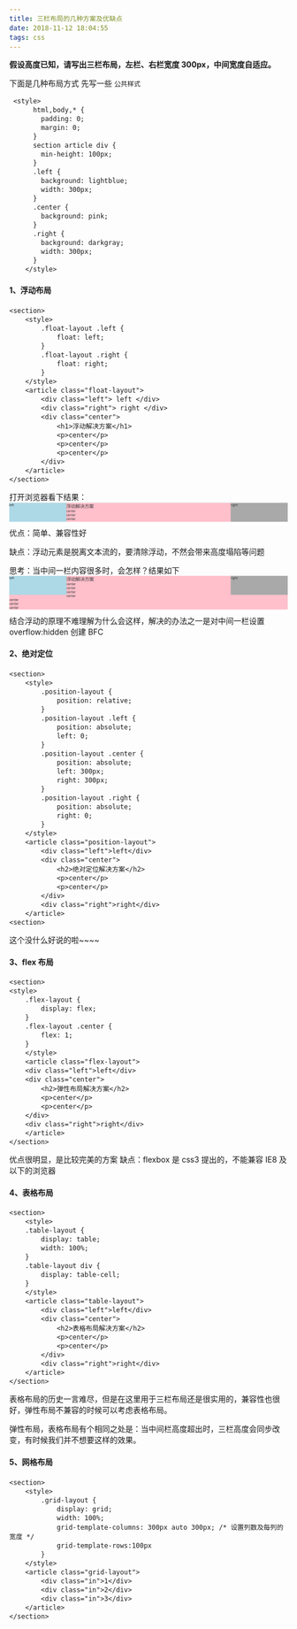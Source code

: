 ```yaml
---
title: 三栏布局的几种方案及优缺点
date: 2018-11-12 18:04:55
tags: css
---
```


**假设高度已知，请写出三栏布局，左栏、右栏宽度 300px，中间宽度自适应。**

下面是几种布局方式
先写一些 `公共样式`

```
 <style>
      html,body,* {
        padding: 0;
        margin: 0;
      }
      section article div {
        min-height: 100px;
      }
      .left {
        background: lightblue;
        width: 300px;
      }
      .center {
        background: pink;
      }
      .right {
        background: darkgray;
        width: 300px;
      }
    </style>
```

#### 1、浮动布局

```
<section>
    <style>
        .float-layout .left {
            float: left;
        }
        .float-layout .right {
            float: right;
        }
    </style>
    <article class="float-layout">
        <div class="left"> left </div>
        <div class="right"> right </div>
        <div class="center">
            <h1>浮动解决方案</h1>
            <p>center</p>
            <p>center</p>
            <p>center</p>
        </div>
    </article>
</section>
```

打开浏览器看下结果：
![浮动结果](../.vuepress/public/imgs/31.png)
优点：简单、兼容性好

缺点：浮动元素是脱离文本流的，要清除浮动，不然会带来高度塌陷等问题

思考：当中间一栏内容很多时，会怎样？结果如下
![超出啦](../.vuepress/public/imgs/32.png)
结合浮动的原理不难理解为什么会这样，解决的办法之一是对中间一栏设置 overflow:hidden 创建 BFC

#### 2、绝对定位

```
<section>
    <style>
        .position-layout {
            position: relative;
        }
        .position-layout .left {
            position: absolute;
            left: 0;
        }
        .position-layout .center {
            position: absolute;
            left: 300px;
            right: 300px;
        }
        .position-layout .right {
            position: absolute;
            right: 0;
        }
    </style>
    <article class="position-layout">
        <div class="left">left</div>
        <div class="center">
            <h2>绝对定位解决方案</h2>
            <p>center</p>
            <p>center</p>
        </div>
        <div class="right">right</div>
    </article>
<section>
```

这个没什么好说的啦~~~~

#### 3、flex 布局

```
<section>
<style>
    .flex-layout {
        display: flex;
    }
    .flex-layout .center {
        flex: 1;
    }
    </style>
    <article class="flex-layout">
    <div class="left">left</div>
    <div class="center">
        <h2>弹性布局解决方案</h2>
        <p>center</p>
        <p>center</p>
    </div>
    <div class="right">right</div>
    </article>
</section>
```

优点很明显，是比较完美的方案
缺点：flexbox 是 css3 提出的，不能兼容 IE8 及以下的浏览器

#### 4、表格布局

```
<section>
    <style>
    .table-layout {
        display: table;
        width: 100%;
    }
    .table-layout div {
        display: table-cell;
    }
    </style>
    <article class="table-layout">
        <div class="left">left</div>
        <div class="center">
            <h2>表格布局解决方案</h2>
            <p>center</p>
            <p>center</p>
        </div>
        <div class="right">right</div>
    </article>
</section>
```

表格布局的历史一言难尽，但是在这里用于三栏布局还是很实用的，兼容性也很好，弹性布局不兼容的时候可以考虑表格布局。

弹性布局，表格布局有个相同之处是：当中间栏高度超出时，三栏高度会同步改变，有时候我们并不想要这样的效果。

#### 5、网格布局

```
<section>
    <style>
        .grid-layout {
            display: grid;
            width: 100%;
            grid-template-columns: 300px auto 300px; /* 设置列数及每列的宽度 */
            grid-template-rows:100px
        }
    </style>
    <article class="grid-layout">
        <div class="in">1</div>
        <div class="in">2</div>
        <div class="in">3</div>
    </article>
</section>
```
